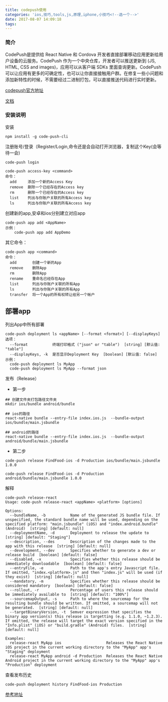 ```yaml
---
title: codepush使用
categories: 'ios,技巧,tools,js,原理,iphone,小技巧<!--选一个-->'
date: 2017-08-07 14:09:18
tags:
---
```


<!--{% qnimg alfred.png title:配置 alt:preferrence 'class:class1 class2' extend:?imageView2/2/w/1400 %}-->

### 简介

CodePush是提供给 React Native 和 Cordova 开发者直接部署移动应用更新给用户设备的云服务。CodePush 作为一个中央仓库，开发者可以推送更新到 (JS, HTML, CSS and images)，应用可以从客户端 SDKs 里面查询更新。CodePush 可以让应用有更多的可确定性，也可以让你直接接触用户群。在修复一些小问题和添加新特性的时候，不需要经过二进制打包，可以直接推送代码进行实时更新。

[codepush官方地址](https://github.com/Microsoft/code-push)

[文档](https://microsoft.github.io/code-push/docs/react-native.html#link-9)

### 安装说明

安装

```
npm install -g code-push-cli
```

注册账号/登录（Register/Login,命令还是会自动打开浏览器，复制这个Key(会等待一会)

```
code-push login
```

```
code-push access-key <command>
命令：
  add     添加一个新的Access Key
  remove  删除一个已经存在的Access key
  rm      删除一个已经存在的Access key
  list    列出与你账户关联的所有Access key
  ls      列出与你账户关联的所有Access key
```

创建新的app,安卓和ios分别建立对应app

```
code-push app add <AppName>
示例：
    code-push app add AppDemo
```

其它命令：

```
code-push app <command>
命令：
  add       创建一个新的App
  remove    删除App
  rm        删除App
  rename    重命名已经存在App
  list      列出与你账户关联的所有App
  ls        列出与你账户关联的所有App
  transfer  将一个App的所有权转让给另一个帐户

```

## 部署app

列出App中所有部署

```
code-push deployment ls <appName> [--format <format>] [--displayKeys]
选项：
  --format           终端打印格式 ("json" or "table")  [string] [默认值: "table"]
  --displayKeys, -k  是否显示Deployment Key  [boolean] [默认值: false]
示例：
  code-push deployment ls MyApp 
  code-push deployment ls MyApp --format json
```

发布（Release）

- 第一步

```
## 创建文件夹打包路径文件夹 
mkdir ios/bundle android/bundle

## ios的路径
react-native bundle --entry-file index.ios.js  --bundle-output ios/bundle/main.jsbundle

## android的路径
react-native bundle --entry-file index.ios.js  --bundle-output android/bundle/main.jsbundle

```

- 第二步

```
code-push release FindFood-ios -d Production ios/bundle/main.jsbundle 1.0.0

code-push release FindFood-ios -d Production android/bundle/main.jsbundle 1.0.0

```
解释

```
code-push release-react
Usage: code-push release-react <appName> <platform> [options]

Options:
  --bundleName, -b           Name of the generated JS bundle file. If unspecified, the standard bundle name will be used, depending on the specified platform: "main.jsbundle" (iOS) and "index.android.bundle" (Android)  [string] [default: null]
  --deploymentName, -d       Deployment to release the update to  [string] [default: "Staging"]
  --description, --des       Description of the changes made to the app with this release  [string] [default: null]
  --development, --dev       Specifies whether to generate a dev or release build  [boolean] [default: false]
  --disabled, -x             Specifies whether this release should be immediately downloadable  [boolean] [default: false]
  --entryFile, -e            Path to the app's entry Javascript file. If omitted, "index.<platform>.js" and then "index.js" will be used (if they exist)  [string] [default: null]
  --mandatory, -m            Specifies whether this release should be considered mandatory  [boolean] [default: false]
  --rollout, -r              Percentage of users this release should be immediately available to  [string] [default: "100%"]
  --sourcemapOutput, -s      Path to where the sourcemap for the resulting bundle should be written. If omitted, a sourcemap will not be generated.  [string] [default: null]
  --targetBinaryVersion, -t  Semver expression that specifies the binary app version(s) this release is targetting (e.g. 1.1.0, ~1.2.3). If omitted, the release will target the exact version specified in the "Info.plist" (iOS) or "build.gradle" (Android) files.  [string] [default: null]

Examples:
  release-react MyApp ios                    Releases the React Native iOS project in the current working directory to the "MyApp" app's "Staging" deployment
  release-react MyApp android -d Production  Releases the React Native Android project in the current working directory to the "MyApp" app's "Production" deployment
```

查看发布历史

```
code-push deployment history FindFood-ios Production
```

[参考地址](http://www.cnblogs.com/rayshen/p/5502538.html)